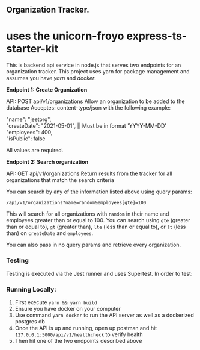 ## Organization Tracker.

# uses the unicorn-froyo express-ts-starter-kit

This is backend api service in node.js that serves two endpoints for an organization tracker. This project uses yarn for package management and assumes you have _yarn_ and _docker_.

**Endpoint 1: Create Organization**

API: POST api/v1/organizations
Allow an organization to be added to the database
Acceptes: content-type/json with the following example:

"name": "jeetorg", \
"createDate": "2021-05-01", || Must be in format 'YYYY-MM-DD' \
"employees": 400, \
"isPublic": false

All values are required.

**Endpoint 2: Search organization**

API: GET api/v1/organizations
Return results from the tracker for all organizations that match the search criteria

You can search by any of the information listed above using query params:

`/api/v1/organizations?name=random&employees[gte]=100`

This will search for all organizations with `random` in their name and employees greater than or equal to 100.
You can search using `gte` (greater than or equal to), `gt` (greater than), `lte` (less than or equal to), or `lt` (less than)
on `createDate` and `employees`.

You can also pass in no query params and retrieve every organization.

### Testing

Testing is executed via the Jest runner and uses Supertest.
In order to test:

### Running Locally:

1. First execute `yarn && yarn build`
2. Ensure you have docker on your computer
3. Use command `yarn docker` to run the API server as well as a dockerized postgres db
4. Once the API is up and running, open up postman and hit `127.0.0.1:5000/api/v1/healthcheck` to verify health
5. Then hit one of the two endpoints described above
